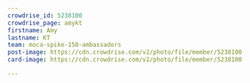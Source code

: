 ```yaml
---
crowdrise_id: 5238100
crowdrise_page: amykt
firstname: Amy
lastname: KT
team: moca-spike-150-ambassadors
post-image: https://cdn.crowdrise.com/v2/photo/file/member/5238100
card-image: https://cdn.crowdrise.com/v2/photo/file/member/5238100

---
```

